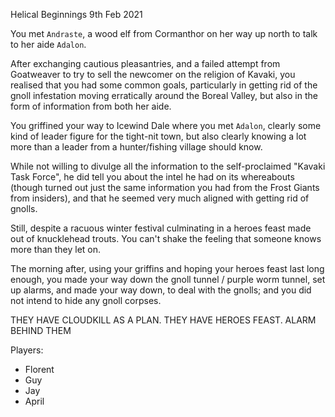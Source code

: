 Helical Beginnings
9th Feb 2021

You met `Andraste`, a wood elf from Cormanthor on her way up north to talk to her aide `Adalon`.

After exchanging cautious pleasantries, and a failed attempt from Goatweaver to try to sell the newcomer on the religion of Kavaki, you realised that you had some common goals, particularly in getting rid of the gnoll infestation moving erratically around the Boreal Valley, but also in the form of information from both her aide.

You griffined your way to Icewind Dale where you met `Adalon`, clearly some kind of leader figure for the tight-nit town, but also clearly knowing a lot more than a leader from a hunter/fishing village should know.

While not willing to divulge all the information to the self-proclaimed "Kavaki Task Force", he did tell you about the intel he had on its whereabouts (though turned out just the same information you had from the Frost Giants from insiders), and that he seemed very much aligned with getting rid of gnolls.

Still, despite a racuous winter festival culminating in a heroes feast made out of knucklehead trouts. You can't shake the feeling that someone knows more than they let on.

The morning after, using your griffins and hoping your heroes feast last long enough, you made your way down the gnoll tunnel / purple worm tunnel, set up alarms, and made your way down, to deal with the gnolls; and you did not intend to hide any gnoll corpses.

THEY HAVE CLOUDKILL AS A PLAN.
THEY HAVE HEROES FEAST.
ALARM BEHIND THEM

Players:
- Florent
- Guy
- Jay
- April
